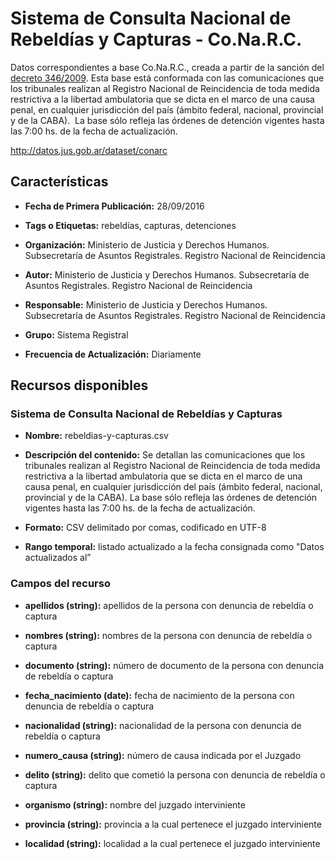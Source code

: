Sistema de Consulta Nacional de Rebeldías y Capturas - Co.Na.R.C.
======================================================================

Datos correspondientes a base Co.Na.R.C., creada a partir de la sanción del [decreto 346/2009](http://servicios.infoleg.gob.ar/infolegInternet/anexos/150000-154999/152565/norma.htm). Esta base está conformada con las comunicaciones que los tribunales realizan al Registro Nacional de Reincidencia de toda medida restrictiva a la libertad ambulatoria que se dicta en el marco de una causa penal, en cualquier jurisdicción del país (ámbito federal, nacional, provincial y de la CABA).  La base sólo refleja las órdenes de detención vigentes hasta las 7:00 hs. de la fecha de actualización.

http://datos.jus.gob.ar/dataset/conarc

Características
---------------

- **Fecha de Primera Publicación:** 28/09/2016

- **Tags o Etiquetas:** rebeldías, capturas, detenciones

- **Organización:** Ministerio de Justicia y Derechos Humanos. Subsecretaría de Asuntos Registrales. Registro Nacional de Reincidencia

- **Autor:** Ministerio de Justicia y Derechos Humanos. Subsecretaría de Asuntos Registrales. Registro Nacional de Reincidencia

- **Responsable:** Ministerio de Justicia y Derechos Humanos. Subsecretaría de Asuntos Registrales. Registro Nacional de Reincidencia

- **Grupo:** Sistema Registral

- **Frecuencia de Actualización:** Diariamente

Recursos disponibles
--------------------

### Sistema de Consulta Nacional de Rebeldías y Capturas

- **Nombre:** rebeldias-y-capturas.csv

- **Descripción del contenido:** Se detallan las comunicaciones que los tribunales realizan al Registro Nacional de Reincidencia de toda medida restrictiva a la libertad ambulatoria que se dicta en el marco de una causa penal, en cualquier jurisdicción del país (ámbito federal, nacional, provincial y de la CABA).  La base sólo refleja las órdenes de detención vigentes hasta las 7:00 hs. de la fecha de actualización.

- **Formato:** CSV delimitado por comas, codificado en UTF-8

- **Rango temporal:** listado actualizado a la fecha consignada como "Datos actualizados al”

### Campos del recurso

- **apellidos (string):** apellidos de la persona con denuncia de rebeldía o captura

- **nombres (string):** nombres de la persona con denuncia de rebeldía o captura

- **documento (string):** número de documento de la persona con denuncia de rebeldía o captura

- **fecha_nacimiento (date):** fecha de nacimiento de la persona con denuncia de rebeldía o captura

- **nacionalidad (string):** nacionalidad de la persona con denuncia de rebeldía o captura

- **numero_causa (string):** número de causa indicada por el Juzgado

- **delito (string):** delito que cometió la persona con denuncia de rebeldía o captura

- **organismo (string):** nombre del juzgado interviniente

- **provincia (string):** provincia a la cual pertenece el juzgado interviniente

- **localidad (string):** localidad a la cual pertenece el juzgado interviniente



